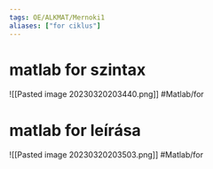 ```yaml
---
tags: OE/ALKMAT/Mernoki1
aliases: ["for ciklus"]
---
```

# matlab for szintax
![[Pasted image 20230320203440.png]]
#Matlab/for
# matlab for leírása
![[Pasted image 20230320203503.png]]
#Matlab/for 